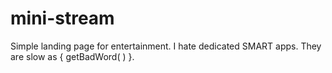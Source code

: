 # mini-stream
Simple landing page for entertainment. I hate dedicated SMART apps. They are slow as { getBadWord( ) }.
